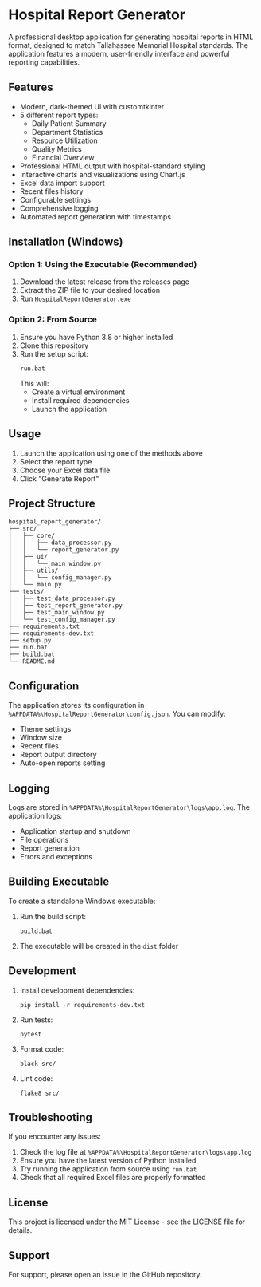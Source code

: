 # Hospital Report Generator

A professional desktop application for generating hospital reports in HTML format, designed to match Tallahassee Memorial Hospital standards. The application features a modern, user-friendly interface and powerful reporting capabilities.

## Features

- Modern, dark-themed UI with customtkinter
- 5 different report types:
  - Daily Patient Summary
  - Department Statistics
  - Resource Utilization
  - Quality Metrics
  - Financial Overview
- Professional HTML output with hospital-standard styling
- Interactive charts and visualizations using Chart.js
- Excel data import support
- Recent files history
- Configurable settings
- Comprehensive logging
- Automated report generation with timestamps

## Installation (Windows)

### Option 1: Using the Executable (Recommended)

1. Download the latest release from the releases page
2. Extract the ZIP file to your desired location
3. Run `HospitalReportGenerator.exe`

### Option 2: From Source

1. Ensure you have Python 3.8 or higher installed
2. Clone this repository
3. Run the setup script:
   ```batch
   run.bat
   ```
   This will:
   - Create a virtual environment
   - Install required dependencies
   - Launch the application

## Usage

1. Launch the application using one of the methods above
2. Select the report type
3. Choose your Excel data file
4. Click "Generate Report"

## Project Structure

```
hospital_report_generator/
├── src/
│   ├── core/
│   │   ├── data_processor.py
│   │   └── report_generator.py
│   ├── ui/
│   │   └── main_window.py
│   ├── utils/
│   │   └── config_manager.py
│   └── main.py
├── tests/
│   ├── test_data_processor.py
│   ├── test_report_generator.py
│   ├── test_main_window.py
│   └── test_config_manager.py
├── requirements.txt
├── requirements-dev.txt
├── setup.py
├── run.bat
├── build.bat
└── README.md
```

## Configuration

The application stores its configuration in `%APPDATA%\HospitalReportGenerator\config.json`. You can modify:
- Theme settings
- Window size
- Recent files
- Report output directory
- Auto-open reports setting

## Logging

Logs are stored in `%APPDATA%\HospitalReportGenerator\logs\app.log`. The application logs:
- Application startup and shutdown
- File operations
- Report generation
- Errors and exceptions

## Building Executable

To create a standalone Windows executable:

1. Run the build script:
   ```batch
   build.bat
   ```
2. The executable will be created in the `dist` folder

## Development

1. Install development dependencies:
   ```batch
   pip install -r requirements-dev.txt
   ```
2. Run tests:
   ```batch
   pytest
   ```
3. Format code:
   ```batch
   black src/
   ```
4. Lint code:
   ```batch
   flake8 src/
   ```

## Troubleshooting

If you encounter any issues:

1. Check the log file at `%APPDATA%\HospitalReportGenerator\logs\app.log`
2. Ensure you have the latest version of Python installed
3. Try running the application from source using `run.bat`
4. Check that all required Excel files are properly formatted

## License

This project is licensed under the MIT License - see the LICENSE file for details.

## Support

For support, please open an issue in the GitHub repository. 